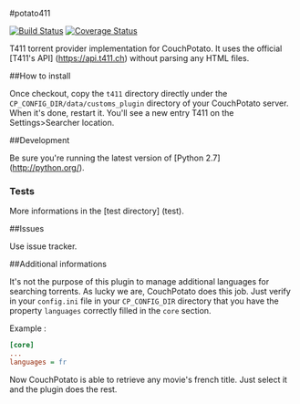#potato411

[![Build Status](https://travis-ci.org/Ripolin/potato411.svg?branch=ci)](https://travis-ci.org/Ripolin/potato411)
[![Coverage Status](https://coveralls.io/repos/github/Ripolin/potato411/badge.svg?branch=master)](https://coveralls.io/github/Ripolin/potato411?branch=master)

T411 torrent provider implementation for CouchPotato. It uses the official [T411's API] (https://api.t411.ch) without parsing any HTML files.

##How to install

Once checkout, copy the `t411` directory directly under the `CP_CONFIG_DIR/data/customs_plugin` directory of your CouchPotato server. When it's done, restart it. You'll see a new entry T411 on the Settings>Searcher location.

##Development

Be sure you're running the latest version of [Python 2.7] (http://python.org/).

### Tests

More informations in the [test directory] (test).

##Issues

Use issue tracker.

##Additional informations

It's not the purpose of this plugin to manage additional languages for searching torrents. As lucky we are, CouchPotato does this job. Just verify in your `config.ini` file in your `CP_CONFIG_DIR` directory that you have the property `languages` correctly filled in the `core` section.

Example :

```ini
[core]
...
languages = fr
```

Now CouchPotato is able to retrieve any movie's french title. Just select it and the plugin does the rest.
